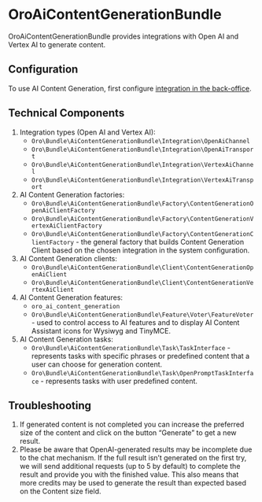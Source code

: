 <a id="bundle-docs-extensions-ai-content-generation"></a>

# OroAiContentGenerationBundle

OroAiContentGenerationBundle provides integrations with Open AI and Vertex AI to generate content.

## Configuration

To use AI Content Generation, first configure [integration in the back-office](../../../user/integrations/pre-built/ai/ai-generation.md#integrations-ai-generation).

## Technical Components

1. Integration types (Open AI and Vertex AI):
   - `Oro\Bundle\AiContentGenerationBundle\Integration\OpenAiChannel`
   - `Oro\Bundle\AiContentGenerationBundle\Integration\OpenAiTransport`
   - `Oro\Bundle\AiContentGenerationBundle\Integration\VertexAiChannel`
   - `Oro\Bundle\AiContentGenerationBundle\Integration\VertexAiTransport`
2. AI Content Generation factories:
   - `Oro\Bundle\AiContentGenerationBundle\Factory\ContentGenerationOpenAiClientFactory`
   - `Oro\Bundle\AiContentGenerationBundle\Factory\ContentGenerationVertexAiClientFactory`
   - `Oro\Bundle\AiContentGenerationBundle\Factory\ContentGenerationClientFactory` - the general factory that builds Content Generation Client based on the chosen integration in the system configuration.
3. AI Content Generation clients:
   - `Oro\Bundle\AiContentGenerationBundle\Client\ContentGenerationOpenAiClient`
   - `Oro\Bundle\AiContentGenerationBundle\Client\ContentGenerationVertexAiClient`
4. AI Content Generation features:
   - `oro_ai_content_generation`
   - `Oro\Bundle\AiContentGenerationBundle\Feature\Voter\FeatureVoter` - used to control access to AI features and to display AI Content Assistant icons for Wysiwyg and TinyMCE.
5. AI Content Generation tasks:
   - `Oro\Bundle\AiContentGenerationBundle\Task\TaskInterface` - represents tasks with specific phrases or predefined content that a user can choose for generation content.
   - `Oro\Bundle\AiContentGenerationBundle\Task\OpenPromptTaskInterface` - represents tasks with user predefined content.

## Troubleshooting

1. If generated content is not completed you can increase the preferred size of the content and click on the button “Generate” to get a new result.
2. Please be aware that OpenAI-generated results may be incomplete due to the chat mechanism. If the full result isn’t generated on the first try, we will send additional requests (up to 5 by default) to complete the result and provide you with the finished value. This also means that more credits may be used to generate the result than expected based on the Content size field.
